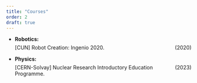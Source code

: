 ```yaml
---
title: "Courses"
order: 2
draft: true
---
```


- **Robotics:** 
        <div style="display: flex; justify-content: space-between; align-items: baseline; margin-top: -0.5rem;"><span>\[CUN\] Robot Creation: Ingenio 2020.</span><span class="text-sm uppercase mb-4">(2020)</span></div>

- **Physics:** 
        <div style="display: flex; justify-content: space-between; align-items: baseline; margin-top: -0.5rem;"><span>\[CERN-Solvay\] Nuclear Research Introductory Education Programme.</span><span class="text-sm uppercase mb-4">(2023)</span></div>
